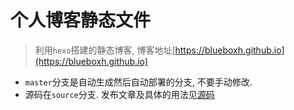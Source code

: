 # 个人博客静态文件

> 利用`hexo`搭建的静态博客, 博客地址[https://blueboxh.github.io](https://blueboxh.github.io)

- `master`分支是自动生成然后自动部署的分支, 不要手动修改. 
- 源码在`source`分支. 发布文章及具体的用法见[源码](https://github.com/blueboxH/blueboxh.github.io/tree/source)

